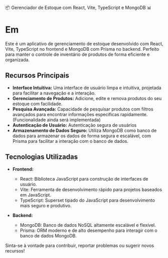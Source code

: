 📦 Gerenciador de Estoque com React, Vite, TypeScript e MongoDB 📊

# Em

Este é um aplicativo de gerenciamento de estoque desenvolvido com React, Vite, TypeScript no frontend e MongoDB com Prisma no backend. Perfeito para manter o controle de inventário de produtos de forma eficiente e organizada.

## Recursos Principais
- **Interface Intuitiva:** Uma interface de usuário limpa e intuitiva, projetada para facilitar a navegação e a interação.
- **Gerenciamento de Produtos:** Adicione, edite e remova produtos do seu estoque com facilidade.
- **Pesquisa Avançada:** Capacidade de pesquisar produtos com filtros avançados para encontrar informações específicas rapidamente. <span>(Funcionalidade ainda será implementada)</span>
- **Autenticação de Usuário:** Autenticação segura de usuários
- **Armazenamento de Dados Seguro:** Utiliza MongoDB como banco de dados para armazenar os dados de forma segura e escalável, com Prisma para facilitar a interação com o banco de dados.

## Tecnologias Utilizadas
- **Frontend:**
  - React: Biblioteca JavaScript para construção de interfaces de usuário.
  - Vite: Ferramenta de desenvolvimento rápido para projetos baseados em JavaScript.
  - TypeScript: Superset tipado do JavaScript para desenvolvimento mais seguro e produtivo.

- **Backend:**
  - MongoDB: Banco de dados NoSQL altamente escalável e flexível.
  - Prisma: ORM moderno e de alto desempenho para interagir com o banco de dados MongoDB.


Sinta-se à vontade para contribuir, reportar problemas ou sugerir novos recursos!